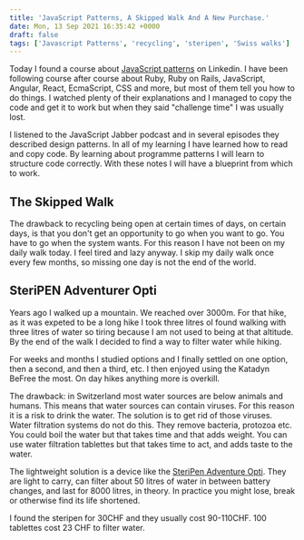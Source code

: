 ```yaml
---
title: 'JavaScript Patterns, A Skipped Walk And A New Purchase.'
date: Mon, 13 Sep 2021 16:35:42 +0000
draft: false
tags: ['Javascript Patterns', 'recycling', 'steripen', 'Swiss walks']
---
```


Today I found a course about [JavaScript patterns](https://www.linkedin.com/learning-login/share?forceAccount=false&redirect=https%3A%2F%2Fwww.linkedin.com%2Flearning%2Fjavascript-patterns-2%3Ftrk%3Dshare_ent_url%26shareId%3Dv9fx3tknQzCxvVhEJZw%252BuA%253D%253D) on Linkedin. I have been following course after course about Ruby, Ruby on Rails, JavaScript, Angular, React, EcmaScript, CSS and more, but most of them tell you how to do things. I watched plenty of their explanations and I managed to copy the code and get it to work but when they said "challenge time" I was usually lost.

I listened to the JavaScript Jabber podcast and in several episodes they described design patterns. In all of my learning I have learned how to read and copy code. By learning about programme patterns I will learn to structure code correctly. With these notes I will have a blueprint from which to work.

The Skipped Walk
----------------

The drawback to recycling being open at certain times of days, on certain days, is that you don't get an opportunity to go when you want to go. You have to go when the system wants. For this reason I have not been on my daily walk today. I feel tired and lazy anyway. I skip my daily walk once every few months, so missing one day is not the end of the world.

SteriPEN Adventurer Opti
------------------------

Years ago I walked up a mountain. We reached over 3000m. For that hike, as it was expeted to be a long hike I took three litres oI found walking with three litres of water so tiring because I am not used to being at that altitude. By the end of the walk I decided to find a way to filter water while hiking.

For weeks and months I studied options and I finally settled on one option, then a second, and then a third, etc. I then enjoyed using the Katadyn BeFree the most. On day hikes anything more is overkill.

The drawback: in Switzerland most water sources are below animals and humans. This means that water sources can contain viruses. For this reason it is a risk to drink the water. The solution is to get rid of those viruses. Water filtration systems do not do this. They remove bacteria, protozoa etc. You could boil the water but that takes time and that adds weight. You can use water filtration tablettes but that takes time to act, and adds taste to the water.

The lightweight solution is a device like the [SteriPen Adventure Opti](https://www.outdoorgearlab.com/reviews/camping-and-hiking/backpacking-water-filter/steripen-adventurer-opti). They are light to carry, can filter about 50 litres of water in between battery changes, and last for 8000 litres, in theory. In practice you might lose, break or otherwise find its life shortened.

I found the steripen for 30CHF and they usually cost 90-110CHF. 100 tablettes cost 23 CHF to filter water.